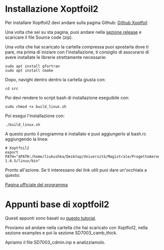# Installazione Xoptfoil2

Per installare Xoptfoil2 devi andare sulla pagina Github:
[Github Xoptfoil](https://github.com/jxjo/Xoptfoil2)

Una volta che sei su sta pagina, puoi andare nella [sezione release](https://github.com/jxjo/Xoptfoil2/releases) e scaricare il file Source code (zip).

Una volta che hai scaricato la cartella compressa puoi spostarla dove ti pare, ma prima di iniziare con l'installazione, ti consiglio di asscurarsi di avere installate le librerie strettamente necessarie:

    sudo apt install gfortran
    sudo apt install cmake

Dopo, navighi dentro dentro la cartella giusta con:

    cd src

Poi devi rendere lo script bash di installazione eseguibile con:

    sudo chmod +x build_linux.sh

Poi esegui l'installazione con:

    ./build_linux.sh

A questo punto il programma è installato e puoi aggiungerlo al bash.rc aggiungendo la linea:

    # Xoptfoil2
    export PATH="$PATH:/home/liukushka/Desktop/Università/Magistrale/ProgettoAerodinamico/xoptfoil2/Xoptfoil2-1.0.5/linux/bin"

Pronto all'azione. Se ti interessano dei link utili puoi dare un'occhiata a questo:

[Pagina ufficiale del programma](https://jxjo.github.io/Xoptfoil2/)

# Appunti base di xoptfoil2

Questi appunti sono basati su [questo tutorial](https://www.youtube.com/watch?v=UScAV5kLq-M&t=15s).

Proviamo ad andare nella cartella che hai scaricato con Xoptfoil2, nella sezione examples e poi la sezione SD7003_camb_thick. 

Apriamo il file SD7003_cdmin.inp e analizziamolo. 
